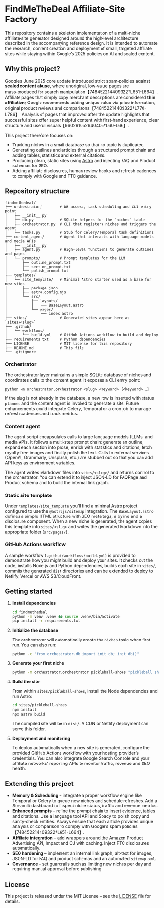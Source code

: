 # FindMeTheDeal Affiliate‑Site Factory

This repository contains a skeleton implementation of a multi‑niche affiliate‑site generator designed around the high‑level architecture described in the accompanying reference design.  It is intended to automate the research, content creation and deployment of small, targeted affiliate sites while staying within Google’s 2025 policies on AI and scaled content.

## Why this project?

Google’s June 2025 core update introduced strict spam‑policies against **scaled content abuse**, where unoriginal, low‑value pages are mass‑produced for search manipulation【748452214409322†L651-L664】.  Affiliate pages that simply copy merchant descriptions are considered **thin affiliation**; Google recommends adding unique value via price information, original product reviews and comparisons【748452214409322†L770-L786】.  Analysis of pages that improved after the update highlights that successful sites offer super helpful content with first‑hand experience, clear structure and useful visuals【960291052940405†L60-L66】.

This project therefore focuses on:

* Tracking niches in a small database so that no topic is duplicated.
* Generating outlines and articles through a structured prompt chain and adding tables, statistics and external citations.
* Producing clean, static sites using [Astro](https://astro.build) and injecting FAQ and Product schemas for SEO.
* Adding affiliate disclosures, human review hooks and refresh cadences to comply with Google and FTC guidance.

## Repository structure

```
findmethedeal/
├── orchestrator/        # DB access, task scheduling and CLI entry point
│   ├── __init__.py
│   ├── db.py            # SQLite helpers for the `niches` table
│   ├── orchestrator.py  # CLI that registers niches and triggers the agent
│   └── tasks.py         # Stub for Celery/Temporal task definitions
├── content_agent/       # Agent that interacts with language models and media APIs
│   ├── __init__.py
│   ├── agent.py         # High‑level functions to generate outlines and pages
│   └── prompts/         # Prompt templates for the LLM
│       ├── outline_prompt.txt
│       ├── section_prompt.txt
│       └── polish_prompt.txt
├── templates/
│   └── site_template/   # Minimal Astro starter used as a base for new sites
│       ├── package.json
│       ├── astro.config.mjs
│       └── src/
│           ├── layouts/
│           │   └── BaseLayout.astro
│           └── pages/
│               └── index.astro
├── sites/               # Generated sites appear here as `sites/<slug>`
├── .github/
│   └── workflows/
│       └── build.yml    # GitHub Actions workflow to build and deploy
├── requirements.txt     # Python dependencies
├── LICENSE              # MIT license for this repository
├── README.md            # This file
└── .gitignore
```

### Orchestrator

The orchestrator layer maintains a simple SQLite database of niches and coordinates calls to the content agent.  It exposes a CLI entry point:

```
python -m orchestrator.orchestrator <slug> <keyword> [<keyword> …]
```

If the slug is not already in the database, a new row is inserted with status `planned` and the content agent is invoked to generate a site.  Future enhancements could integrate Celery, Temporal or a cron job to manage refresh cadences and track metrics.

### Content agent

The agent script encapsulates calls to large language models (LLMs) and media APIs.  It follows a multi‑step prompt chain: generate an outline, expand each section into prose, enrich with statistics and citations, fetch royalty‑free images and finally polish the text.  Calls to external services (OpenAI, Grammarly, Unsplash, etc.) are stubbed out so that you can add API keys as environment variables.

The agent writes Markdown files into `sites/<slug>/` and returns control to the orchestrator.  You can extend it to inject JSON‑LD for FAQPage and Product schema and to build the internal link graph.

### Static site template

Under `templates/site_template` you’ll find a minimal [Astro](https://astro.build) project configured to use the `@astrojs/sitemap` integration.  The `BaseLayout.astro` defines a simple HTML structure with SEO meta tags, a byline and a disclosure component.  When a new niche is generated, the agent copies this template into `sites/<slug>` and writes the generated Markdown into the appropriate folder (`src/pages/`).

### GitHub Actions workflow

A sample workflow (`.github/workflows/build.yml`) is provided to demonstrate how you might build and deploy your sites.  It checks out the code, installs Node.js and Python dependencies, builds each site in `sites/`, commits the generated `dist` directories and can be extended to deploy to Netlify, Vercel or AWS S3/CloudFront.

## Getting started

1. **Install dependencies**

   ```bash
   cd findmethedeal
   python -m venv .venv && source .venv/bin/activate
   pip install -r requirements.txt
   ```

2. **Initialize the database**

   The orchestrator will automatically create the `niches` table when first run.  You can also run:

   ```bash
   python -c "from orchestrator.db import init_db; init_db()"
   ```

3. **Generate your first niche**

   ```bash
   python -m orchestrator.orchestrator pickleball-shoes "pickleball shoes" "best court shoes" "top pickleball sneakers"
   ```

4. **Build the site**

   From within `sites/pickleball-shoes`, install the Node dependencies and run Astro:

   ```bash
   cd sites/pickleball-shoes
   npm install
   npx astro build
   ```

   The compiled site will be in `dist/`.  A CDN or Netlify deployment can serve this folder.

5. **Deployment and monitoring**

   To deploy automatically when a new site is generated, configure the provided GitHub Actions workflow with your hosting provider’s credentials.  You can also integrate Google Search Console and your affiliate networks’ reporting APIs to monitor traffic, revenue and SEO health.

## Extending this project

* **Memory & Scheduling** – integrate a proper workflow engine like Temporal or Celery to queue new niches and schedule refreshes.  Add a Streamlit dashboard to inspect niche status, traffic and revenue metrics.
* **Enhanced prompts** – refine the prompt chain to insert evidence, tables and citations.  Use a language tool API and Spacy to polish copy and sanity‑check entities.  Always ensure that each article provides unique analysis or comparison to comply with Google’s spam policies【748452214409322†L651-L664】.
* **Affiliate integration** – add wrappers around the Amazon Product Advertising API, Impact and CJ with caching.  Inject FTC disclosures automatically.
* **SEO hardening** – implement an internal link graph, alt‑text for images, JSON‑LD for FAQ and product schemas and an automated `sitemap.xml`.
* **Governance** – set guardrails such as limiting new niches per day and requiring manual approval before publishing.

## License

This project is released under the MIT License – see the [LICENSE](LICENSE) file for details.